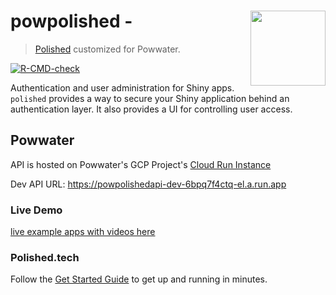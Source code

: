 # powpolished - <img src="inst/assets/images/polished_logo_transparent.png" align="right" width="120" />

> [Polished](https://github.com/tychobra/polished) customized for Powwater.

<!-- badges: start -->
[![R-CMD-check](https://github.com/Tychobra/polished/workflows/R-CMD-check/badge.svg)](https://github.com/powwater/powpolished/actions)
<!-- badges: end -->

Authentication and user administration for Shiny apps.  `polished` provides a way to secure your Shiny application behind an authentication layer.  It also provides a UI for controlling user access. 

## Powwater

API is hosted on Powwater's GCP Project's [Cloud Run Instance](https://console.cloud.google.com/run/detail/asia-south1/powpolishedapi-dev/metrics?authuser=1&project=powwater)

Dev API URL: <https://powpolishedapi-dev-6bpq7f4ctq-el.a.run.app>

### Live Demo

[live example apps with videos here](https://polished.tech/examples)

### Polished.tech

Follow the [Get Started Guide](https://polished.tech/docs/01-get-started) to get up and running in minutes.
